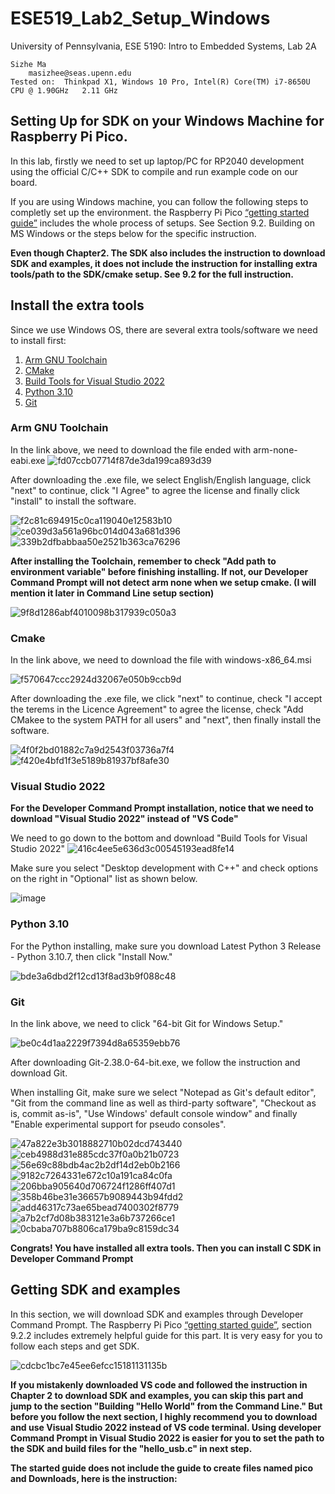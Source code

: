 # ESE519_Lab2_Setup_Windows
University of Pennsylvania, ESE 5190: Intro to Embedded Systems, Lab 2A

    Sizhe Ma
        masizhee@seas.upenn.edu
    Tested on:  Thinkpad X1, Windows 10 Pro, Intel(R) Core(TM) i7-8650U CPU @ 1.90GHz   2.11 GHz
## Setting Up for SDK on your Windows Machine for Raspberry Pi Pico.
In this lab, firstly we need to set up laptop/PC for RP2040 development using the official C/C++ SDK to compile and run example code on our board.

If you are using Windows machine, you can follow the following steps to completly set up the environment. the Raspberry Pi Pico [“getting started guide”](https://datasheets.raspberrypi.com/pico/getting-started-with-pico.pdf) includes the whole process of setups. See Section 9.2. Building on MS Windows or the steps below for the specific instruction.

**Even though Chapter2. The SDK also includes the instruction to download SDK and examples, it does not include the instruction for installing extra tools/path to the SDK/cmake setup. See 9.2 for the full instruction.**

## Install the extra tools
Since we use Windows OS, there are several extra tools/software we need to install first:
1. [Arm GNU Toolchain](https://developer.arm.com/downloads/-/arm-gnu-toolchain-downloads)
2.  [CMake](https://cmake.org/download/)
3.  [Build Tools for Visual Studio 2022](https://visualstudio.microsoft.com/downloads/#build-tools-for-visual-studio-2022)
4.  [Python 3.10](https://www.python.org/downloads/windows/)
5.  [Git](https://git-scm.com/download/win)

### Arm GNU Toolchain
In the link above, we need to download the file ended with arm-none-eabi.exe
![fd07ccb07714f87de3da199ca893d39](https://user-images.githubusercontent.com/114200453/194982948-751baa37-4f7d-4ec8-8e62-43f4698f4724.png)

After downloading the .exe file, we select English/English language, click "next" to continue, click "I Agree" to agree the license and finally click "install" to install the software.

![f2c81c694915c0ca119040e12583b10](https://user-images.githubusercontent.com/114200453/194983422-3ff10b19-edc4-4a2b-96a5-89b8803f970f.png)
![ce039d3a561a96bc014d043a681d396](https://user-images.githubusercontent.com/114200453/194983429-5da56cd3-156b-4027-a27e-6b52770380b8.png)
![339b2dfbabbaa50e2521b363ca76296](https://user-images.githubusercontent.com/114200453/194983437-c9488672-c3d8-47af-9667-a3779103abd3.png)

**After installing the Toolchain, remember to check "Add path to environment variable" before finishing installing. If not, our  Developer Command Prompt will not detect arm none when we setup cmake. (I will mention it later in Command Line setup section)**

![9f8d1286abf4010098b317939c050a3](https://user-images.githubusercontent.com/114200453/194983804-2c319082-6190-4b18-a137-d847568cd72a.png)

### Cmake
In the link above, we need to download the file with windows-x86_64.msi

![f570647ccc2924d32067e050b9ccb9d](https://user-images.githubusercontent.com/114200453/194984027-3a9828f0-9d76-4168-8c95-d568453f5eea.png)

After downloading the .exe file, we click "next" to continue, check "I accept the terems in the Licence Agreement" to agree the license, check "Add CMakee to the system PATH for all users" and "next", then finally install the software.

![4f0f2bd01882c7a9d2543f03736a7f4](https://user-images.githubusercontent.com/114200453/194984317-af739a71-af3d-499f-933c-8001ced50c00.png)
![f420e4bfd1f3e5189b81937bf8afe30](https://user-images.githubusercontent.com/114200453/194984324-f3dab0d6-d829-4d0f-9ce1-cd46d46261ac.png)

### Visual Studio 2022
**For the Developer Command Prompt installation, notice that we need to download "Visual Studio 2022" instead of "VS Code"**

We need to go down to the bottom and download "Build Tools for Visual Studio 2022"
![416c4ee5e636d3c00545193ead8fe14](https://user-images.githubusercontent.com/114200453/194984785-36a86cd8-3087-4bb6-a882-46907ff27d19.png)

Make sure you select "Desktop development with C++" and check options on the right in "Optional" list as shown below.
 
![image](https://user-images.githubusercontent.com/114200453/194984469-c6549e6f-ef89-4e76-9552-3765dfdaede6.png)

### Python 3.10

For the Python installing, make sure you download Latest Python 3 Release - Python 3.10.7, then click "Install Now."

![bde3a6dbd2f12cd13f8ad3b9f088c48](https://user-images.githubusercontent.com/114200453/194985602-004777ef-2dbe-4edd-b1a8-01113b24986a.png)

### Git
In the link above, we need to click "64-bit Git for Windows Setup."

![be0c4d1aa2229f7394d8a65359ebb76](https://user-images.githubusercontent.com/114200453/194985864-79fdfd14-c6c2-437b-be86-7f51de9a0c56.png)

After downloading Git-2.38.0-64-bit.exe, we follow the instruction and download Git.

When installing Git, make sure we select "Notepad as Git's default editor", "Git from the command line as well as third-party software", "Checkout as is, commit as-is", "Use Windows' default console window" and finally "Enable experimental support for pseudo consoles".

![47a822e3b3018882710b02dcd743440](https://user-images.githubusercontent.com/114200453/194987212-bc8ba545-32f5-415a-922e-3201771e083e.png)
![ceb4988d31e885cdc37f0a0b21b0723](https://user-images.githubusercontent.com/114200453/194987222-40db2d9e-6d22-42f3-803f-2a7765a07c0e.png)
![56e69c88bdb4ac2b2df14d2eb0b2166](https://user-images.githubusercontent.com/114200453/194987228-8a1d84d3-b2f9-485b-b919-7ebb4b97428d.png)
![9182c7264331e672c10a191ca84c0fa](https://user-images.githubusercontent.com/114200453/194987234-1b46f418-3645-4a6f-a9d1-06b7bdc49524.png)
![206bba905640d706724f1286ff407d1](https://user-images.githubusercontent.com/114200453/194987245-f54b17c7-218e-4f83-9c01-836f37f9d5be.png)
![358b46be31e36657b9089443b94fdd2](https://user-images.githubusercontent.com/114200453/194987252-17f65083-869a-4803-a4a4-b9767c3f6d93.png)
![add46317c73ae65bead7400302f8779](https://user-images.githubusercontent.com/114200453/194987266-06367cc3-d465-4244-b96c-1e86208dd8cf.png)
![a7b2cf7d08b383121e3a6b737266ce1](https://user-images.githubusercontent.com/114200453/194987275-e77a8470-75bd-4b9b-97eb-29f4347ca4c8.png)
![0cbaba707b8806ca179ba9c8159dc34](https://user-images.githubusercontent.com/114200453/194987287-1ac08e6b-b52e-4fac-a46d-3d692a82203c.png)

**Congrats! You have installed all extra tools. Then you can install C SDK in Developer Command Prompt**

## Getting SDK and examples
In this section, we will download SDK and examples through Developer Command Prompt. The Raspberry Pi Pico [“getting started guide”](https://datasheets.raspberrypi.com/pico/getting-started-with-pico.pdf), section 9.2.2 includes extremely helpful guide for this part. It is very easy for you to follow each steps and get SDK.

![cdcbc1bc7e45ee6efcc15181131135b](https://user-images.githubusercontent.com/114200453/194988163-9a89c9fa-b2b3-4440-86a9-afaadab34b99.png)

**If you mistakenly downloaded VS code and followed the instruction in Chapter 2 to download SDK and examples, you can skip this part and jump to the section "Building "Hello World" from the Command Line." But before you follow the next section, I highly recommend you to download and use Visual Studio 2022 instead of VS code terminal. Using developer Command Prompt in Visual Studio 2022 is easier for you to set the path to the SDK and build files for the "hello_usb.c" in next step.**

**The started guide does not include the guide to create files named pico and Downloads, here is the instruction:**








